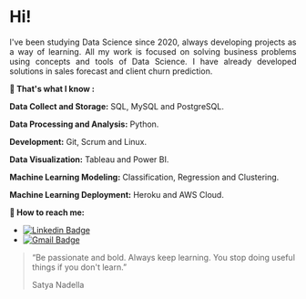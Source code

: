 # Hi!

<div style="text-align: justify;">  I've been studying Data Science since 2020, always developing projects as a way of learning. All my work is focused on solving business problems using concepts and tools of Data Science. I have already developed solutions in sales forecast and client churn prediction.
</div>
<p>
</p>  

**:thinking: That's what I know :**

**Data Collect and Storage:** SQL, MySQL and PostgreSQL.

**Data Processing and Analysis:** Python.

**Development:** Git, Scrum and Linux.

**Data Visualization:** Tableau and Power BI.

**Machine Learning Modeling:** Classification, Regression and Clustering.

**Machine Learning Deployment:** Heroku and AWS Cloud.

**:house_with_garden: How to reach me:**
* [![Linkedin Badge](https://img.shields.io/badge/-LinkedIn-blue?style=flat&logo=LinkedIn&logoColor=white)](https://www.linkedin.com/in/gutto-frança-a2574490/)
* [![Gmail Badge](https://img.shields.io/badge/-Gmail-c14438?style=flat-square&logo=Gmail&logoColor=white&link=mailto:guttolaudie@gmail.com)](mailto:guttolaudie@gmail.com)

<blockquote> “Be passionate and bold. Always keep learning. You stop doing useful things if you don't learn.”
</p> Satya Nadella</p> </blockquote> 

